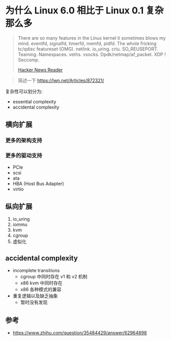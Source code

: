 # 为什么 Linux 6.0 相比于 Linux 0.1 复杂那么多

> There are so many features in the Linux kernel it sometimes blows my mind. eventfd, signalfd, timerfd, memfd, pidfd. The whole fricking tc/qdisc featureset (OMG). netlink. io_uring. criu. SO_REUSEPORT. Teaming. Namespaces. veths. vsocks. Dpdk/netmap/af_packet. XDP ! Seccomp.
>
> [Hacker News Reader](https://news.ycombinator.com/item?id=27328285)

> 简述一下 https://lwn.net/Articles/872321/

复杂性可以划分为:
- essential complexity
- accidental complexity


## 横向扩展

### 更多的架构支持

### 更多的驱动支持
- PCIe
- scsi
- ata
- HBA (Host Bus Adapter)
- virtio

## 纵向扩展
1. io_uring
2. iommu
3. kvm
4. cgroup
5. 虚拟化

## accidental complexity

- incomplete transitions
  - cgroup 中同时存在 v1 和 v2 机制
  - x86 kvm 中同时存在
  - x86 各种模式的兼容
- 重复逻辑以及缺乏抽象
  - 暂时没有发现

## 参考
- https://www.zhihu.com/question/35484429/answer/62964898
